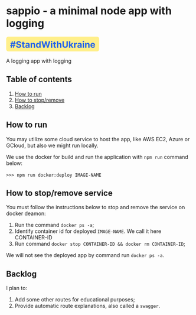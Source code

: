 # sappio - a minimal node app with logging
[![StandWithUkraine](https://raw.githubusercontent.com/vshymanskyy/StandWithUkraine/main/badges/StandWithUkraine.svg)](https://github.com/vshymanskyy/StandWithUkraine/blob/main/docs/README.md)

A logging app with logging

## Table of contents

1. [How to run](#how-to-run)
2. [How to stop/remove](#how-to-stop/remove-service)
3. [Backlog](#backlog)

## How to run

You may utilize some cloud service to host the app, like AWS EC2, Azure or GCloud, but also we might run locally. 

We use the docker for build and run the application with ```npm run``` command below:
    
```>>> npm run docker:deploy IMAGE-NAME```

## How to stop/remove service

You must follow the instructions below to stop and remove the service on docker deamon:

1) Run the command ```docker ps -a```;
2) Identify container id for deployed ```IMAGE-NAME```. We call it here CONTAINER-ID
3) Run command ```docker stop CONTAINER-ID && docker rm CONTAINER-ID```; 

We will not see the deployed app by command run ```docker ps -a```. 

## Backlog

I plan to:

1. Add some other routes for educational purposes;
2. Provide automatic route explanations, also called a `swagger`.



